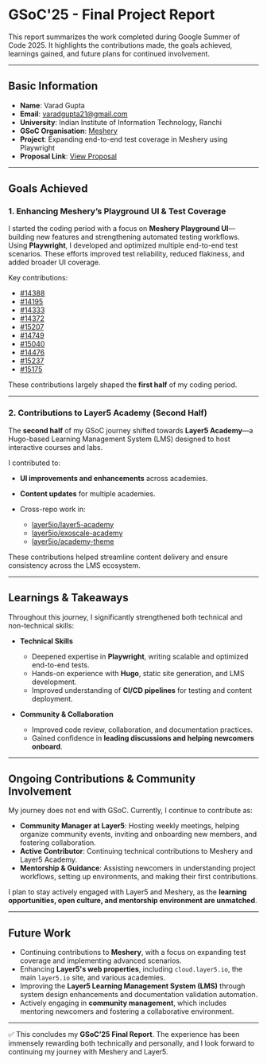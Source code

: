 # GSoC'25 - Final Project Report

This report summarizes the work completed during Google Summer of Code 2025. It highlights the contributions made, the goals achieved, learnings gained, and future plans for continued involvement.

---

## Basic Information

* **Name**: Varad Gupta
* **Email**: [varadgupta21@gmail.com](mailto:varadgupta21@gmail.com)
* **University**: Indian Institute of Information Technology, Ranchi
* **GSoC Organisation**: [Meshery](https://github.com/meshery)
* **Project**: Expanding end-to-end test coverage in Meshery using Playwright
* **Proposal Link**: [View Proposal](https://drive.google.com/file/d/1rbonjq1pMdqBkRN9FunenirDKhuAQbsW/view?usp=sharing)

---

## Goals Achieved

### 1. Enhancing Meshery’s Playground UI & Test Coverage

I started the coding period with a focus on **Meshery Playground UI**—building new features and strengthening automated testing workflows. Using **Playwright**, I developed and optimized multiple end-to-end test scenarios. These efforts improved test reliability, reduced flakiness, and added broader UI coverage.

Key contributions:

* [#14388](https://github.com/meshery/meshery/pull/14388)
* [#14195](https://github.com/meshery/meshery/pull/14195)
* [#14333](https://github.com/meshery/meshery/pull/14333)
* [#14372](https://github.com/meshery/meshery/pull/14372)
* [#15207](https://github.com/meshery/meshery/pull/15207)
* [#14749](https://github.com/meshery/meshery/pull/14749)
* [#15040](https://github.com/meshery/meshery/pull/15040)
* [#14476](https://github.com/meshery/meshery/pull/14476)
* [#15237](https://github.com/meshery/meshery/pull/15237)
* [#15175](https://github.com/meshery/meshery/pull/15175)

These contributions largely shaped the **first half** of my coding period.

---

### 2. Contributions to Layer5 Academy (Second Half)

The **second half** of my GSoC journey shifted towards **Layer5 Academy**—a Hugo-based Learning Management System (LMS) designed to host interactive courses and labs.

I contributed to:

* **UI improvements and enhancements** across academies.
* **Content updates** for multiple academies.
* Cross-repo work in:

  * [layer5io/layer5-academy](https://github.com/layer5io/layer5-academy)
  * [layer5io/exoscale-academy](https://github.com/layer5io/exoscale-academy)
  * [layer5io/academy-theme](https://github.com/layer5io/academy-theme)

These contributions helped streamline content delivery and ensure consistency across the LMS ecosystem.

---

## Learnings & Takeaways

Throughout this journey, I significantly strengthened both technical and non-technical skills:

* **Technical Skills**

  * Deepened expertise in **Playwright**, writing scalable and optimized end-to-end tests.
  * Hands-on experience with **Hugo**, static site generation, and LMS development.
  * Improved understanding of **CI/CD pipelines** for testing and content deployment.

* **Community & Collaboration**

  * Improved code review, collaboration, and documentation practices.
  * Gained confidence in **leading discussions and helping newcomers onboard**.

---

## Ongoing Contributions & Community Involvement

My journey does not end with GSoC. Currently, I continue to contribute as:

* **Community Manager at Layer5**: Hosting weekly meetings, helping organize community events, inviting and onboarding new members, and fostering collaboration.
* **Active Contributor**: Continuing technical contributions to Meshery and Layer5 Academy.
* **Mentorship & Guidance**: Assisting newcomers in understanding project workflows, setting up environments, and making their first contributions.

I plan to stay actively engaged with Layer5 and Meshery, as the **learning opportunities, open culture, and mentorship environment are unmatched**.

---

## Future Work

*   Continuing contributions to **Meshery**, with a focus on expanding test coverage and implementing advanced scenarios.
*   Enhancing **Layer5's web properties**, including `cloud.layer5.io`, the main `layer5.io` site, and various academies.
*   Improving the **Layer5 Learning Management System (LMS)** through system design enhancements and documentation validation automation.
*   Actively engaging in **community management**, which includes mentoring newcomers and fostering a collaborative environment.

---

✅ This concludes my **GSoC’25 Final Report**.
The experience has been immensely rewarding both technically and personally, and I look forward to continuing my journey with Meshery and Layer5.
